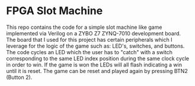 # FPGA Slot Machine <br>
This repo contains the code for a simple slot machine like game implemented via Verilog on a ZYBO Z7 ZYNQ-7010 development board. <br>
The board that I used for this project has certain peripherals which I leverage for the logic of the game such as: LED's, switches, and buttons. <br>
The code cycles an LED which the user has to "catch" with a switch corresponding to the same LED index position during the same clock cycle in order to win. If the game is won the LEDs will all flash indicating a win until it is reset. The game can be reset and played again by pressing BTN2 (Button 2).
